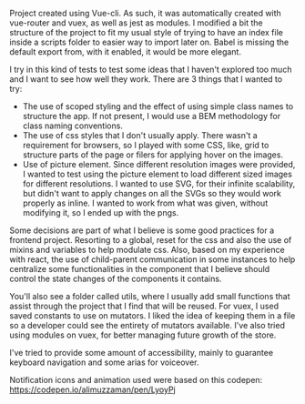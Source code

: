 Project created using Vue-cli. As such, it was automatically created with vue-router and vuex, as well as jest as modules. I modified a bit the structure of the project to fit my usual style of trying to have an index file inside a scripts folder to easier way to import later on. Babel is missing the default export from, with it enabled, it would be more elegant.

I try in this kind of tests to test some ideas that I haven't explored too much and I want to see how well they work.
There are 3 things that I wanted to try:
- The use of scoped styling and the effect of using simple class names to structure the app. If not present, I would use a BEM methodology for class naming conventions.
- The use of css styles that I don't usually apply. There wasn't a requirement for browsers, so I played with some CSS, like, grid to structure parts of the page or filers for applying hover on the images.
- Use of picture element. Since different resolution images were provided, I wanted to test using the picture element to load different sized images for different resolutions. I wanted to use SVG, for their infinite scalability, but didn't want to apply changes on all the SVGs so they would work properly as inline. I wanted to work from what was given, without modifying it, so I ended up with the pngs.

Some decisions are part of what I believe is some good practices for a frontend project. Resorting to a global, reset for the css and also the use of mixins and variables to help modulate css. Also, based on my experience with react, the use of child-parent communication in some instances to help centralize some functionalities in the component that I believe should control the state changes of the components it contains.

You'll also see a folder called utils, where I usually add small functions that assist through the project that I find that will be reused. For vuex, I used saved constants to use on mutators. I liked the idea of keeping them in a file so a developer could see the entirety of mutators available. I've also tried using modules on vuex, for better managing future growth of the store.

I've tried to provide some amount of accessibility, mainly to guarantee keyboard navigation and some arias for voiceover.

Notification icons and animation used were based on this codepen:
https://codepen.io/alimuzzaman/pen/LyoyPj
